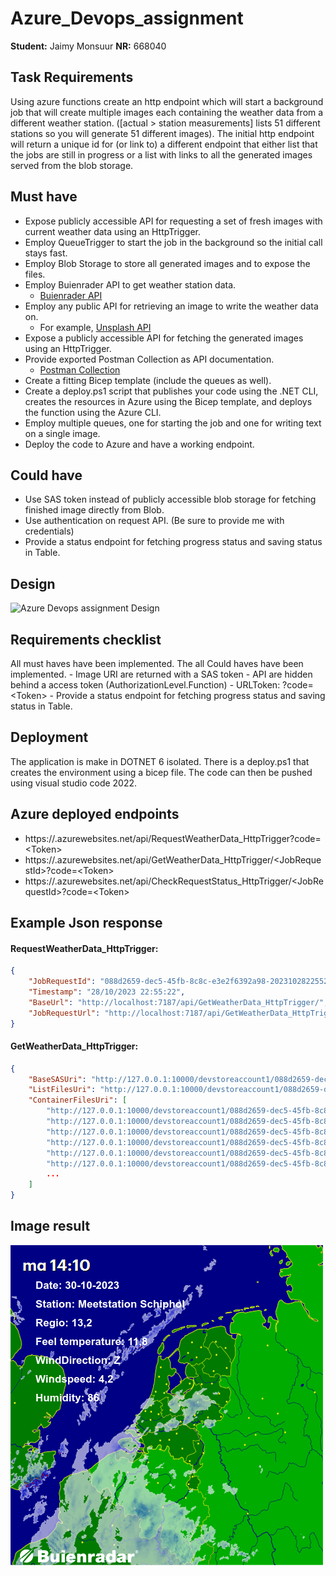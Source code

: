 
# Azure_Devops_assignment

**Student:** Jaimy Monsuur
**NR:** 668040

## Task Requirements
Using azure functions create an http endpoint which will start a background job that will create multiple images each containing the weather data from a different weather station. ([actual > station measurements] lists 51 different stations so you will generate 51 different images). The initial http endpoint will return a unique id for (or link to) a different endpoint that either list that the jobs are still in progress or a list with links to all the generated images served from the blob storage.

## Must have
* Expose publicly accessible API for requesting a set of fresh images with current weather data using an HttpTrigger.
* Employ QueueTrigger to start the job in the background so the initial call stays fast.
* Employ Blob Storage to store all generated images and to expose the files.
* Employ Buienrader API to get weather station data.
  * [Buienrader API](https://data.buienradar.nl/2.0/feed/json)
* Employ any public API for retrieving an image to write the weather data on.
  * For example, [Unsplash API](https://unsplash.com/developers)
* Expose a publicly accessible API for fetching the generated images using an HttpTrigger.
* Provide exported Postman Collection as API documentation.
  * [Postman Collection](https://learning.postman.com/docs/sending-requests/intro-to-collections/)
* Create a fitting Bicep template (include the queues as well).
* Create a deploy.ps1 script that publishes your code using the .NET CLI, creates the resources in Azure using the Bicep template, and deploys the function using the Azure CLI.
* Employ multiple queues, one for starting the job and one for writing text on a single image.
* Deploy the code to Azure and have a working endpoint.

## Could have
- Use SAS token instead of publicly accessible blob storage for fetching finished image directly from Blob.
- Use authentication on request API. (Be sure to provide me with credentials)
- Provide a status endpoint for fetching progress status and saving status in Table.

## Design

![Azure Devops assignment Design](Images/Azure_Devops_assignment-v3.png)

## Requirements checklist
All must haves have been implemented.
The all Could haves have been implemented.
	- Image URI are returned with a SAS token
	- API are hidden behind a access token (AuthorizationLevel.Function)
		- URLToken: ?code=\<Token\>
	- Provide a status endpoint for fetching progress status and saving status in Table.

## Deployment
The application is make in DOTNET 6 isolated. There is a deploy.ps1 that creates the environment using a bicep file. The code can then be pushed using visual studio code 2022.

## Azure deployed endpoints
- https://<Name>.azurewebsites.net/api/RequestWeatherData_HttpTrigger?code=\<Token\>
- https://<Name>.azurewebsites.net/api/GetWeatherData_HttpTrigger/\<JobRequestId\>?code=\<Token\>
- https://<Name>.azurewebsites.net/api/CheckRequestStatus_HttpTrigger/\<JobRequestId\>?code=\<Token\>


## Example Json response
#### RequestWeatherData_HttpTrigger:
```json
{
	"JobRequestId": "088d2659-dec5-45fb-8c8c-e3e2f6392a98-20231028225522",
	"Timestamp": "28/10/2023 22:55:22",
	"BaseUrl": "http://localhost:7187/api/GetWeatherData_HttpTrigger/",
	"JobRequestUrl": "http://localhost:7187/api/GetWeatherData_HttpTrigger/088d2659-dec5-45fb-8c8c-e3e2f6392a98-20231028225522"
}
```
#### GetWeatherData_HttpTrigger:
```json
{
	"BaseSASUri": "http://127.0.0.1:10000/devstoreaccount1/088d2659-dec5-45fb-8c8c-e3e2f6392a98-20231028225522?sv=2023-08-03&st=2023-10-27T23%3A28%3A59Z&se=2023-10-29T23%3A28%3A59Z&sr=c&sp=rl&sig=vHbfFbWyIlEoY%2Fe%2Fx20nGGb4viAkWXkwhTxkGP0YgcQ%3D",
	"ListFilesUri": "http://127.0.0.1:10000/devstoreaccount1/088d2659-dec5-45fb-8c8c-e3e2f6392a98-20231028225522?sv=2023-08-03&st=2023-10-27T23%3A28%3A59Z&se=2023-10-29T23%3A28%3A59Z&sr=c&sp=rl&sig=vHbfFbWyIlEoY%2Fe%2Fx20nGGb4viAkWXkwhTxkGP0YgcQ%3D&restype=container&comp=list",
	"ContainerFilesUri": [
		"http://127.0.0.1:10000/devstoreaccount1/088d2659-dec5-45fb-8c8c-e3e2f6392a98-20231028225522/Meetstation_Arcen.png?sv=2023-08-03&st=2023-10-27T23%3A28%3A59Z&se=2023-10-29T23%3A28%3A59Z&sr=c&sp=rl&sig=vHbfFbWyIlEoY%2Fe%2Fx20nGGb4viAkWXkwhTxkGP0YgcQ%3D",
		"http://127.0.0.1:10000/devstoreaccount1/088d2659-dec5-45fb-8c8c-e3e2f6392a98-20231028225522/Meetstation_Arnhem.png?sv=2023-08-03&st=2023-10-27T23%3A28%3A59Z&se=2023-10-29T23%3A28%3A59Z&sr=c&sp=rl&sig=vHbfFbWyIlEoY%2Fe%2Fx20nGGb4viAkWXkwhTxkGP0YgcQ%3D",
		"http://127.0.0.1:10000/devstoreaccount1/088d2659-dec5-45fb-8c8c-e3e2f6392a98-20231028225522/Meetstation_Berkhout.png?sv=2023-08-03&st=2023-10-27T23%3A28%3A59Z&se=2023-10-29T23%3A28%3A59Z&sr=c&sp=rl&sig=vHbfFbWyIlEoY%2Fe%2Fx20nGGb4viAkWXkwhTxkGP0YgcQ%3D",
		"http://127.0.0.1:10000/devstoreaccount1/088d2659-dec5-45fb-8c8c-e3e2f6392a98-20231028225522/Meetstation_Cadzand.png?sv=2023-08-03&st=2023-10-27T23%3A28%3A59Z&se=2023-10-29T23%3A28%3A59Z&sr=c&sp=rl&sig=vHbfFbWyIlEoY%2Fe%2Fx20nGGb4viAkWXkwhTxkGP0YgcQ%3D",
		"http://127.0.0.1:10000/devstoreaccount1/088d2659-dec5-45fb-8c8c-e3e2f6392a98-20231028225522/Meetstation_De_Bilt.png?sv=2023-08-03&st=2023-10-27T23%3A28%3A59Z&se=2023-10-29T23%3A28%3A59Z&sr=c&sp=rl&sig=vHbfFbWyIlEoY%2Fe%2Fx20nGGb4viAkWXkwhTxkGP0YgcQ%3D",
		"http://127.0.0.1:10000/devstoreaccount1/088d2659-dec5-45fb-8c8c-e3e2f6392a98-20231028225522/Meetstation_Den_Helder.png?sv=2023-08-03&st=2023-10-27T23%3A28%3A59Z&se=2023-10-29T23%3A28%3A59Z&sr=c&sp=rl&sig=vHbfFbWyIlEoY%2Fe%2Fx20nGGb4viAkWXkwhTxkGP0YgcQ%3D",
		...
	]
}
```

## Image result
![Meetstation_Schiphol](Images/Meetstation_Schiphol.png)
